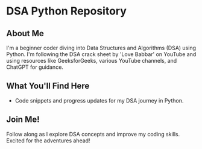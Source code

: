# DSA Python Repository

## About Me
I'm a beginner coder diving into Data Structures and Algorithms (DSA) using Python. I'm following the DSA crack sheet by 'Love Babbar' on YouTube and using resources like GeeksforGeeks, various YouTube channels, and ChatGPT for guidance.

## What You'll Find Here
- Code snippets and progress updates for my DSA journey in Python.

## Join Me!
Follow along as I explore DSA concepts and improve my coding skills. Excited for the adventures ahead!

